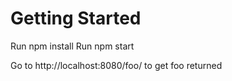 # Getting Started

Run npm install
Run npm start

Go to http://localhost:8080/foo/ to get foo returned